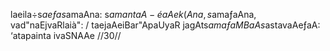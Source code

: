 laeila÷s$ae ƒas$amaAna: s$amantaA-
éaAek(Ana, s$amaƒaAna, vad"naEjvaRlaià": /
taejaAeiBar"ApaUyaR jagAts$amaƒaM
BaAs$astavaAeƒaA: ‘atapainta ivaSNAAe //30//